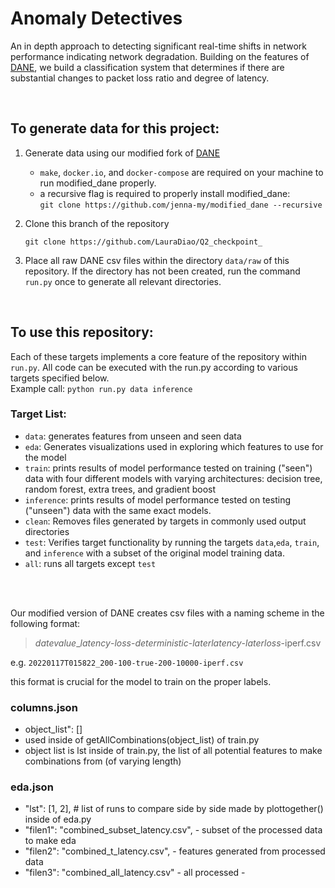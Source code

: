 # Anomaly Detectives
An in depth approach to detecting significant real-time shifts in network performance indicating network degradation. Building on the features of [DANE](https://github.com/dane-tool/dane), we build a classification system that determines if there are substantial changes to packet loss ratio and degree of latency. 

<br>

## To generate data for this project:

1. Generate data using our modified fork of [DANE](https://github.com/jenna-my/modified_dane)
    - ```make```, ```docker.io```, and ```docker-compose``` are required on your machine to run modified_dane properly.
    - a recursive flag is required to properly install modified_dane: <br>```git clone https://github.com/jenna-my/modified_dane --recursive```

2. Clone this branch of the repository
   ```
   git clone https://github.com/LauraDiao/Q2_checkpoint_
   ```

3. Place all raw DANE csv files within the directory ```data/raw``` of this repository. If the directory has not been created, run the command ```run.py``` once to generate all relevant directories.

<br>

## To use this repository: 
Each of these targets implements a core feature of the repository within ```run.py```. All code can be executed with the run.py according to various targets specified below. <br>
Example call: ```python run.py data inference```
### Target List:
- ```data```: generates features from unseen and seen data
- ```eda```: Generates visualizations used in exploring which features to use for the model
- ```train```: prints results of model performance tested on training ("seen") data with four different models with varying architectures: decision tree, random forest, extra trees, and gradient boost
- ```inference```: prints results of model performance tested on testing ("unseen") data with the same exact models.
- ```clean```: Removes files generated by targets in commonly used output directories
- ```test```: Verifies target functionality by running the targets ```data```,```eda```, ```train```, and ```inference``` with a subset of the original model training data.
- ```all```: runs all targets except ```test```

<br><br>

Our modified version of DANE creates csv files with a naming scheme in the following format: 
> *datevalue*_*latency*-*loss*-*deterministic*-*laterlatency*-*laterloss*-iperf.csv

e.g. ```20220117T015822_200-100-true-200-10000-iperf.csv```

this format is crucial for the model to train on the proper labels.

### columns.json
- object_list": []
- used inside of getAllCombinations(object_list) of train.py
- object list is lst inside of train.py, the list of all potential features to make combinations from (of varying length)

### eda.json
- "lst": [1, 2], # list of runs to compare side by side made by plottogether() inside of eda.py
- "filen1": "combined_subset_latency.csv", - subset of the processed data to make eda
- "filen2": "combined_t_latency.csv", - features generated from processed data
- "filen3": "combined_all_latency.csv" - all processed - 
